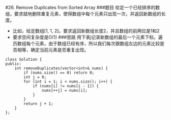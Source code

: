 #26. Remove Duplicates from Sorted Array
###题目
给定一个已经排序的数组，要求就地删除重复元素，使得数组中每个元素只出现一次，并返回新数组的长度。
 - 比如，给定数组[1, 1, 2]。要求返回新数组长度2，并且数组的前两位是1和2
 - 要求空间复杂度是O(1)
###思路
用下表j记录新数组的最后一个元素下标。遍历数组每个元素，由于数组已经有序，所以我们每次跟数组左边的元素比较是否相等，确定当前元素是否重复出现。
```
class Solution {
public:
    int removeDuplicates(vector<int>& nums) {
        if (nums.size() == 0) return 0;
        int j = 0;
        for (int i = 1; i < nums.size(); i++) {
            if (nums[i] != nums[i - 1]) {
                nums[++j] = nums[i]; 
            }
        }
        return j + 1;
    }
};
```
